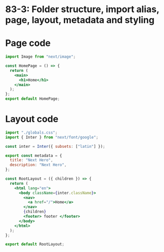 # 83-3: Folder structure, import alias, page, layout, metadata and styling

# Page code

```jsx
import Image from "next/image";

const HomePage = () => {
  return (
    <main>
      <h1>Home</h1>
    </main>
  );
};
export default HomePage;
```

# Layout code

```jsx
import "./globals.css";
import { Inter } from "next/font/google";

const inter = Inter({ subsets: ["latin"] });

export const metadata = {
  title: "Next Hero",
  description: "Next Hero",
};

const RootLayout = ({ children }) => {
  return (
    <html lang="en">
      <body className={inter.className}>
        <nav>
          <a href="/">Home</a>
        </nav>
        {children}
        <footer> footer </footer>
      </body>
    </html>
  );
};

export default RootLayout;
```
